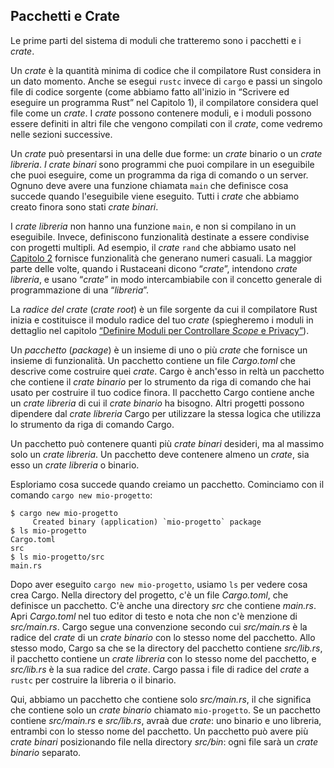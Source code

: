 ## Pacchetti e Crate

Le prime parti del sistema di moduli che tratteremo sono i pacchetti e i
_crate_.

Un _crate_ è la quantità minima di codice che il compilatore Rust considera in
un dato momento. Anche se esegui `rustc` invece di `cargo` e passi un singolo
file di codice sorgente (come abbiamo fatto all'inizio in “Scrivere ed eseguire
un programma Rust” nel Capitolo 1), il compilatore considera quel file come un
_crate_. I _crate_ possono contenere moduli, e i moduli possono essere definiti
in altri file che vengono compilati con il _crate_, come vedremo nelle sezioni
successive.

Un _crate_ può presentarsi in una delle due forme: un _crate_ binario o un
_crate libreria_. _I crate binari_ sono programmi che puoi compilare in un
eseguibile che puoi eseguire, come un programma da riga di comando o un server.
Ognuno deve avere una funzione chiamata `main` che definisce cosa succede quando
l'eseguibile viene eseguito. Tutti i _crate_ che abbiamo creato finora sono
stati _crate binari_.

I _crate libreria_ non hanno una funzione `main`, e non si compilano in un
eseguibile. Invece, definiscono funzionalità destinate a essere condivise con
progetti multipli. Ad esempio, il _crate_ `rand` che abbiamo usato nel [Capitolo
2][rand]<!-- ignore --> fornisce funzionalità che generano numeri casuali. La
maggior parte delle volte, quando i Rustaceani dicono “_crate_”, intendono
_crate libreria_, e usano “_crate_” in modo intercambiabile con il concetto
generale di programmazione di una “_libreria_”.

La _radice del crate_ (_crate root_) è un file sorgente da cui il compilatore
Rust inizia e costituisce il modulo radice del tuo _crate_ (spiegheremo i moduli
in dettaglio nel capitolo [“Definire Moduli per Controllare _Scope_ e
Privacy”][modules]<!-- ignore -->).

Un _pacchetto_ (_package_) è un insieme di uno o più _crate_ che fornisce un
insieme di funzionalità. Un pacchetto contiene un file _Cargo.toml_ che descrive
come costruire quei _crate_. Cargo è anch'esso in reltà un pacchetto che
contiene il _crate binario_ per lo strumento da riga di comando che hai usato
per costruire il tuo codice finora. Il pacchetto Cargo contiene anche un _crate
libreria_ di cui il _crate binario_ ha bisogno. Altri progetti possono dipendere
dal _crate libreria_ Cargo per utilizzare la stessa logica che utilizza lo
strumento da riga di comando Cargo.

Un pacchetto può contenere quanti più _crate binari_ desideri, ma al massimo
solo un _crate libreria_. Un pacchetto deve contenere almeno un _crate_, sia
esso un _crate libreria_ o binario.

Esploriamo cosa succede quando creiamo un pacchetto. Cominciamo con il comando
`cargo new mio-progetto`:

```console
$ cargo new mio-progetto
     Created binary (application) `mio-progetto` package
$ ls mio-progetto
Cargo.toml
src
$ ls mio-progetto/src
main.rs
```

Dopo aver eseguito `cargo new mio-progetto`, usiamo `ls` per vedere cosa crea
Cargo. Nella directory del progetto, c'è un file _Cargo.toml_, che definisce un
pacchetto. C'è anche una directory _src_ che contiene _main.rs_. Apri
_Cargo.toml_ nel tuo editor di testo e nota che non c'è menzione di
_src/main.rs_. Cargo segue una convenzione secondo cui _src/main.rs_ è la radice
del _crate_ di un _crate binario_ con lo stesso nome del pacchetto. Allo stesso
modo, Cargo sa che se la directory del pacchetto contiene _src/lib.rs_, il
pacchetto contiene un _crate libreria_ con lo stesso nome del pacchetto, e
_src/lib.rs_ è la sua radice del _crate_. Cargo passa i file di radice del
_crate_ a `rustc` per costruire la libreria o il binario.

Qui, abbiamo un pacchetto che contiene solo _src/main.rs_, il che significa che
contiene solo un _crate binario_ chiamato `mio-progetto`. Se un pacchetto
contiene _src/main.rs_ e _src/lib.rs_, avraà due _crate_: uno binario e uno
libreria, entrambi con lo stesso nome del pacchetto. Un pacchetto può avere più
_crate binari_ posizionando file nella directory _src/bin_: ogni file sarà un
_crate binario_ separato.

[modules]: ch07-02-defining-modules-to-control-scope-and-privacy.html
[rand]: ch02-00-guessing-game-tutorial.html#generare-un-numero-casuale
